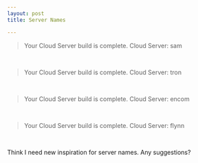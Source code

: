 ```yaml
---
layout: post
title: Server Names

---
```

> Your Cloud Server build is complete.
Cloud Server: sam

&nbsp;

> Your Cloud Server build is complete.
Cloud Server: tron

&nbsp;

> Your Cloud Server build is complete.
Cloud Server: encom

&nbsp;

> Your Cloud Server build is complete.
Cloud Server: flynn

&nbsp;

Think I need new inspiration for server names. Any suggestions?